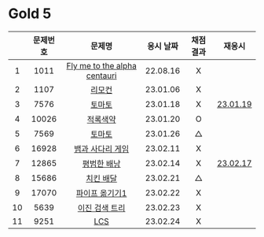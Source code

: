# Gold 5

|     | 문제번호 |                  문제명                   | 응시 날짜 | 채점 결과 |            재응시             |
| :-: | :------: | :---------------------------------------: | :-------: | :-------: | :---------------------------: |
|  1  |   1011   | [Fly me to the alpha centauri](./1011.js) | 22.08.16  |     X     |
|  2  |   1107   |            [리모컨](./1107.js)            | 23.01.06  |     X     |
|  3  |   7576   |            [토마토](./7576.js)            | 23.01.18  |     X     | [23.01.19](./replay/7576.js)  |
|  4  |  10026   |          [적록색약](./10026.js)           | 23.01.20  |     O     |
|  5  |   7569   |            [토마토](./7569.js)            | 23.01.26  |     △     |
|  6  |  16928   |      [뱀과 사다리 게임](./16928.js)       | 23.02.11  |     X     |
|  7  |  12865   |         [평범한 배낭](./12865.js)         | 23.02.14  |     X     | [23.02.17](./replay/12865.js) |
|  8  |  15686   |          [치킨 배달](./15686.js)          | 23.02.21  |     △     |
|  9  |  17070   |       [파이프 옮기기1](./17070.js)        | 23.02.22  |     X     |
| 10  |   5639   |        [이진 검색 트리](./5639.js)        | 23.02.23  |     X     |
| 11  |   9251   |             [LCS](./9251.js)              | 23.02.24  |     X     |

